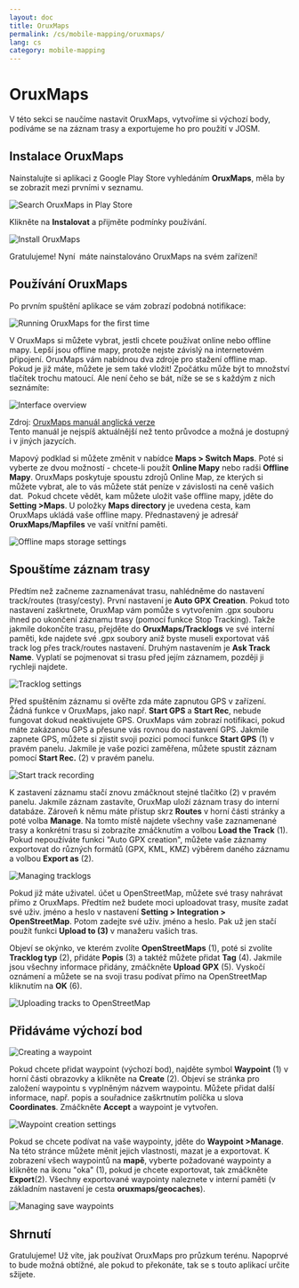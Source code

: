 ```yaml
---
layout: doc
title: OruxMaps
permalink: /cs/mobile-mapping/oruxmaps/
lang: cs
category: mobile-mapping
---
```


OruxMaps
===============


V této sekci se naučíme nastavit OruxMaps, vytvoříme si výchozí body, podíváme se na záznam trasy a exportujeme ho pro použití v JOSM.  

​Instalace OruxMaps
------------------

Nainstalujte si aplikaci z Google Play Store vyhledáním **OruxMaps**, měla by se zobrazit mezi prvními v seznamu.  

![Search OruxMaps in Play Store][]

Klikněte na **Instalovat** a přijměte podmínky používání.  

![Install OruxMaps][]

Gratulujeme! Nyní  máte nainstalováno OruxMaps na svém zařízení!  

Používání OruxMaps
--------------------

Po prvním spuštění aplikace se vám zobrazí podobná notifikace:  

![Running OruxMaps for the first time][]

V OruxMaps si můžete vybrat, jestli chcete používat online nebo offline mapy. Lepší jsou offline mapy, protože nejste závislý na internetovém připojení. OruxMaps vám nabídnou dva zdroje pro stažení offline map. Pokud je již máte, můžete je sem také vložit! Zpočátku může být to množství tlačítek trochu matoucí. Ale není čeho se bát, níže se se s každým z nich seznámíte:  

![Interface overview][]

Zdroj: [OruxMaps manuál anglická verze](http://www.google.com/url?q=http%3A%2F%2Fwww.oruxmaps.com%2Foruxmapsmanual_en.pdf&sa=D&sntz=1&usg=AFQjCNFY7Tk-Gzz9NFKy9WOsnfnn8x3Kwg)  
Tento manuál je nejspíš aktuálnější než tento průvodce a možná je dostupný i v jiných jazycích.  

Mapový podklad si můžete změnit v nabídce **Maps \> Switch Maps**. Poté si vyberte ze dvou možností - chcete-li použít **Online Mapy** nebo radši
**Offline Mapy**. OruxMaps poskytuje spoustu zdrojů Online Map, ze kterých si můžete vybrat, ale to vás můžete stát peníze v závislosti na ceně vašich dat.  Pokud chcete vědět, kam můžete uložit vaše offline mapy, jděte do **Setting \>Maps**. U položky **Maps directory** je uvedena cesta, kam OruxMaps ukládá vaše
offline mapy. Přednastavený je adresář **OruxMaps/Mapfiles** ve vaší vnitřní paměti.   

![Offline maps storage settings][]

Spouštíme záznam trasy
--------------

Předtím než začneme zaznamenávat trasu, nahlédněme do nastavení track/routes (trasy/cesty). První nastavení je **Auto GPX Creation**. Pokud toto nastavení zaškrtnete, OruxMap vám pomůže s vytvořením .gpx souboru ihned po ukončení záznamu trasy (pomocí funkce Stop Tracking). Takže jakmile dokončíte trasu, přejděte do **OruxMaps/Tracklogs** ve své interní paměti, kde najdete své .gpx soubory aniž byste museli exportovat váš track log přes track/routes nastavení. Druhým nastavením je **Ask Track Name**. Vyplatí se pojmenovat si trasu před jejím záznamem, později ji rychleji najdete.  

![Tracklog settings][]

Před spuštěním záznamu si ověřte zda máte zapnutou GPS v zařízení. Žádná funkce v OruxMaps, jako např. **Start GPS** a **Start Rec**, nebude fungovat dokud neaktivujete GPS. OruxMaps vám zobrazí notifikaci, pokud máte zakázanou GPS a přesune vás rovnou do nastavení GPS. Jakmile zapnete GPS, můžete si zjistit svoji pozici pomocí funkce **Start GPS** (1)  v pravém panelu. Jakmile je vaše pozici zaměřena, můžete spustit záznam pomocí  **Start Rec.** (2) v pravém panelu.  

![Start track recording][]

K zastavení záznamu stačí znovu zmáčknout stejné tlačítko (2) v pravém panelu. Jakmile záznam zastavíte, OruxMap uloží záznam trasy do interní databáze. Zároveň k němu máte přístup skrz **Routes** v horní části stránky a poté volba **Manage**. Na tomto místě najdete všechny vaše zaznamenané trasy a konkrétní trasu si zobrazíte zmáčknutím a volbou **Load the Track** (1). Pokud nepoužíváte funkci "Auto GPX creation", můžete vaše záznamy exportovat do různých formátů (GPX, KML, KMZ) výběrem daného záznamu a volbou **Export as** (2).  

![Managing tracklogs][]

Pokud již máte uživatel. účet u OpenStreetMap, můžete své trasy nahrávat přímo z OruxMaps. Předtím než budete moci uploadovat trasy, musíte zadat své uživ. jméno a heslo v nastavení **Setting \> Integration \> OpenStreetMap**. Potom zadejte své uživ. jméno a heslo. Pak už jen stačí použít funkci **Upload to (3)** v manažeru vašich tras.  

Objeví se okýnko, ve kterém zvolíte **OpenStreetMaps** (1), poté si zvolíte **Tracklog typ** (2), přidáte **Popis** (3) a taktéž můžete přidat **Tag** (4). Jakmile jsou všechny informace přidány, zmáčkněte **Upload GPX** (5). Vyskočí oznámení a můžete se na svoji trasu podívat přímo na OpenStreetMap kliknutím na **OK** (6).  

![Uploading tracks to OpenStreetMap][]

Přidáváme výchozí bod
---------------------

![Creating a waypoint][]

Pokud chcete přidat waypoint (výchozí bod), najděte symbol **Waypoint** (1) v horní části obrazovky a klikněte na **Create** (2). Objeví se stránka pro založení waypointu s vyplněným názvem waypointu. Můžete přidat další informace, např. popis a souřadnice zaškrtnutím políčka u slova **Coordinates**. Zmáčkněte **Accept** a waypoint je vytvořen.  

![Waypoint creation settings][]

Pokud se chcete podívat na vaše waypointy, jděte do **Waypoint \>Manage**. Na této stránce můžete měnit jejich vlastnosti, mazat je a exportovat. K zobrazení všech waypointů na **mapě**, vyberte požadované waypointy a klikněte na ikonu "oka" (1), pokud je chcete exportovat, tak zmáčkněte **Export**(2). Všechny exportované waypointy naleznete v interní paměti (v základním nastavení je cesta **oruxmaps/geocaches**).  

![Managing save waypoints][]

Shrnutí
-----------

Gratulujeme! Už víte, jak používat OruxMaps pro průzkum terénu. Napoprvé to bude možná obtížné, ale pokud to překonáte, tak se s touto aplikací určite sžijete.  

[Search OruxMaps in Play Store]: /images/mobile-mapping/oruxmaps_image00.png
[Install OruxMaps]: /images/mobile-mapping/oruxmaps_image03.png
[Running OruxMaps for the first time]: /images/mobile-mapping/oruxmaps_image01.png
[Interface overview]: /images/mobile-mapping/oruxmaps_image09.png
[Offline maps storage settings]: /images/mobile-mapping/oruxmaps_image06.png
[Tracklog settings]: /images/mobile-mapping/oruxmaps_image11.png
[Start track recording]: /images/mobile-mapping/oruxmaps_image02.png
[Managing tracklogs]: /images/mobile-mapping/oruxmaps_image10.png
[Uploading tracks to OpenStreetMap]: /images/mobile-mapping/oruxmaps_image05.png
[Creating a waypoint]: /images/mobile-mapping/oruxmaps_image07.png
[Waypoint creation settings]: /images/mobile-mapping/oruxmaps_image08.png
[Managing save waypoints]: /images/mobile-mapping/oruxmaps_image04.png